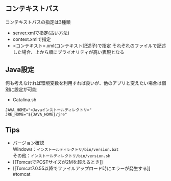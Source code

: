 ## コンテキストパス
コンテキストパスの指定は3種類
- server.xmlで指定(古い方法)
- context.xmlで指定
- <コンテキスト>.xml(コンテキスト記述子)で指定
それぞれのファイルで記述した場合、上から順にプライオリティが高い表現となる
## Java設定
何も考えなければ環境変数を利用すれば良いが、他のアプリと変えたい場合は個別に設定が可能
- Catalina.sh
```
JAVA_HOME="<Javaインストールディレクトリ>"
JRE_HOME="${JAVA_HOME}/jre"
```
## Tips
- バージョン確認<br>Windows：`インストールディレクトリ/bin/version.bat`<br>その他：`インストールディレクトリ/bin/version.sh`
- [[TomcatでPOSTサイズが2Mを超えるとき]]
- [[Tomcat7.0.55以降でファイルアップロード時にエラーが発生する]]
#tomcat 